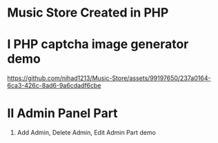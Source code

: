 # Music Store Created in PHP
# I PHP captcha image generator demo
https://github.com/nihad1213/Music-Store/assets/99197650/237a0164-6ca3-426c-8ad6-9a6cdadf6cbe
# II Admin Panel Part
1. Add Admin, Delete Admin, Edit Admin Part demo
